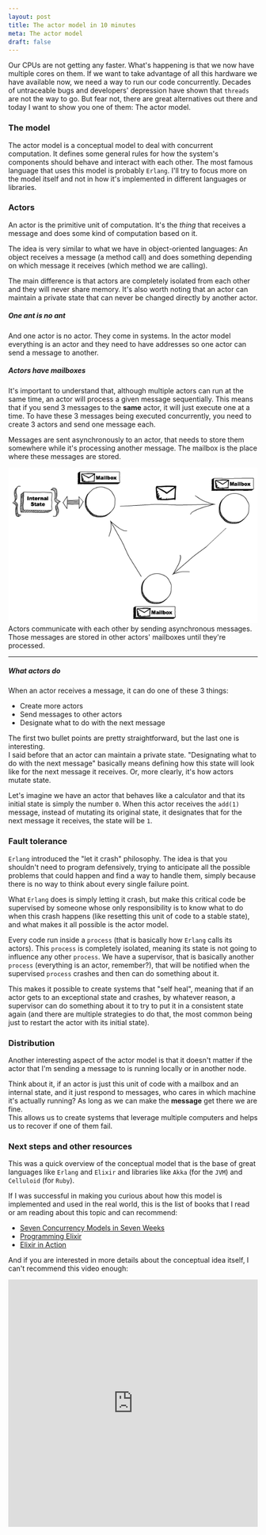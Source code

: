 ```yaml
---
layout: post
title: The actor model in 10 minutes
meta: The actor model
draft: false
---
```


Our CPUs are not getting any faster. What's happening is that we now have
multiple cores on them. If we want to take advantage of all this hardware we
have available now, we need a way to run our code concurrently. Decades of
untraceable bugs and developers' depression have shown that `threads` are not
the way to go. But fear not, there are great alternatives out there and today I
want to show you one of them: The actor model.

### The model

The actor model is a conceptual model to deal with concurrent computation. It
defines some general rules for how the system's components should behave and
interact with each other. The most famous language that uses this model is
probably `Erlang`. I'll try to focus more on the model itself and not in how
it's implemented in different languages or libraries.

### Actors

An actor is the primitive unit of computation. It's the *thing* that receives a
message and does some kind of computation based on it.  

The idea is very similar to what we have in object-oriented languages: An object
receives a message (a method call) and does something depending on which message
it receives (which method we are calling).  

The main difference is that actors are completely isolated from each other and
they will never share memory. It's also worth noting that an actor can maintain
a private state that can never be changed directly by another actor.

##### One ant is no ant

And one actor is no actor. They come in systems. In the actor model everything
is an actor and they need to have addresses so one actor can send a message to
another.

##### Actors have mailboxes

It's important to understand that, although multiple actors can run at the same
time, an actor will process a given message sequentially.
This means that if you send 3 messages to the **same** actor, it will just
execute one at a time. To have these 3 messages being executed concurrently, you
need to create 3 actors and send one message each.

Messages are sent asynchronously to an actor, that needs to store them somewhere
while it's processing another message. The mailbox is the place where these
messages are stored.

<img src="/assets/images/actors.png">
<div class="image-description">
  Actors communicate with each other by sending asynchronous messages. Those messages are stored in other actors' mailboxes until they're processed.
</div>
<hr />

##### What actors do

When an actor receives a message, it can do one of these 3 things:

* Create more actors
* Send messages to other actors
* Designate what to do with the next message

The first two bullet points are pretty straightforward, but the last one is interesting.  
I said before that an actor can maintain a private state. "Designating what to
do with the next message" basically means defining how this state will look like
for the next message it receives. Or, more clearly, it's how actors mutate
state.

Let's imagine we have an actor that behaves like a calculator and that its
initial state is simply the number `0`. When this actor receives the `add(1)`
message, instead of mutating its original state, it designates that for the next
message it receives, the state will be `1`.

### Fault tolerance

`Erlang` introduced the "let it crash" philosophy. The idea is that you
shouldn't need to program defensively, trying to anticipate all the possible
problems that could happen and find a way to handle them, simply because there
is no way to think about every single failure point.  

What `Erlang` does is simply letting it crash, but make this critical code be
supervised by someone whose only responsibility is to know what to do when this
crash happens (like resetting this unit of code to a stable state), and what
makes it all possible is the actor model.

Every code run inside a `process` (that is basically how `Erlang` calls its
actors). This `process` is completely isolated, meaning its state is not going
to influence any other `process`. We have a supervisor, that is basically
another `process` (everything is an actor, remember?), that will be notified
when the supervised `process` crashes and then can do something about it.

This makes it possible to create systems that "self heal", meaning that if an
actor gets to an exceptional state and crashes, by whatever reason, a supervisor
can do something about it to try to put it in a consistent state again (and
there are multiple strategies to do that, the most common being just to restart
the actor with its initial state).

### Distribution

Another interesting aspect of the actor model is that it doesn't matter if the
actor that I'm sending a message to is running locally or in another node.

Think about it, if an actor is just this unit of code with a mailbox and an
internal state, and it just respond to messages, who cares in which machine it's
actually running? As long as we can make the **message** get there we are fine.  
This allows us to create systems that leverage multiple computers and helps us
to recover if one of them fail.

### Next steps and other resources

This was a quick overview of the conceptual model that is the base of great
languages like `Erlang` and `Elixir` and libraries like `Akka` (for the `JVM`)
and `Celluloid` (for `Ruby`).

If I was successful in making you curious about how this model is implemented
and used in the real world, this is the list of books that I read or am reading
about this topic and can recommend:

* [Seven Concurrency Models in Seven Weeks](https://amzn.to/45letyM)
* [Programming Elixir](https://amzn.to/4jj3NUX)
* [Elixir in Action](https://amzn.to/44Qpt78)

And if you are interested in more details about the conceptual idea itself, I
can't recommend this video enough:

<iframe width="100%" height="500" src="https://www.youtube.com/embed/7erJ1DV_Tlo" frameborder="0" allowfullscreen></iframe>
